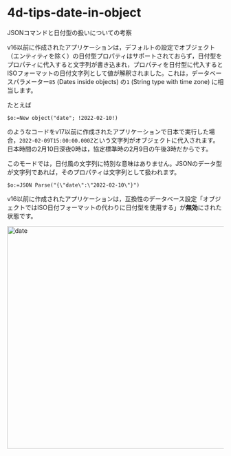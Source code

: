 # 4d-tips-date-in-object
JSONコマンドと日付型の扱いについての考察

v16以前に作成されたアプリケーションは，デフォルトの設定でオブジェクト（エンティティを除く）の日付型プロパティはサポートされておらず，日付型をプロパティに代入すると文字列が書き込まれ，プロパティを日付型に代入するとISOフォーマットの日付文字列として値が解釈されました。これは，データベースパラメーター`85` (Dates inside objects) の`1` (String type with time zone) に相当します。

たとえば

```4d
$o:=New object("date"; !2022-02-10!)
```

のようなコードをv17以前に作成されたアプリケーションで日本で実行した場合，`2022-02-09T15:00:00.000Z`という文字列がオブジェクトに代入されます。日本時間の2月10日深夜0時は，協定標準時の2月9日の午後3時だからです。

このモードでは，日付風の文字列に特別な意味はありません。JSONのデータ型が文字列であれば，そのプロパティは文字列として扱われます。

```4d
$o:=JSON Parse("{\"date\":\"2022-02-10\"}")
```

v16以前に作成されたアプリケーションは，互換性のデータベース設定「オブジェクトではISO日付フォーマットの代わりに日付型を使用する」が**無効**にされた状態です。

<img width="517" alt="date" src="https://user-images.githubusercontent.com/10509075/153347364-8aad9ae0-7706-48a2-8485-667ed1455d8b.png">

